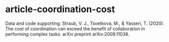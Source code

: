 # article-coordination-cost
Data and code supporting: Straub, V. J., Tsvetkova, M., &amp; Yasseri, T. (2020). The cost of coordination can exceed the benefit of collaboration in performing complex tasks. arXiv preprint arXiv:2009.11038.
